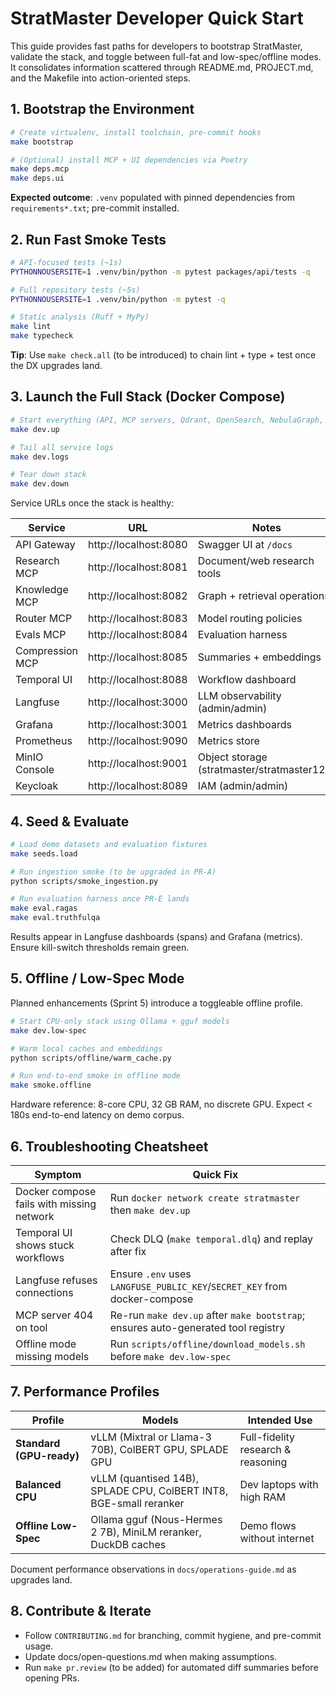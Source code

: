 # StratMaster Developer Quick Start

This guide provides fast paths for developers to bootstrap StratMaster, validate the stack, and toggle between full-fat and low-spec/offline modes. It consolidates information scattered through README.md, PROJECT.md, and the Makefile into action-oriented steps.

## 1. Bootstrap the Environment

```bash
# Create virtualenv, install toolchain, pre-commit hooks
make bootstrap

# (Optional) install MCP + UI dependencies via Poetry
make deps.mcp
make deps.ui
```

**Expected outcome**: `.venv` populated with pinned dependencies from `requirements*.txt`; pre-commit installed.

## 2. Run Fast Smoke Tests

```bash
# API-focused tests (~1s)
PYTHONNOUSERSITE=1 .venv/bin/python -m pytest packages/api/tests -q

# Full repository tests (~5s)
PYTHONNOUSERSITE=1 .venv/bin/python -m pytest -q

# Static analysis (Ruff + MyPy)
make lint
make typecheck
```

**Tip**: Use `make check.all` (to be introduced) to chain lint + type + test once the DX upgrades land.

## 3. Launch the Full Stack (Docker Compose)

```bash
# Start everything (API, MCP servers, Qdrant, OpenSearch, NebulaGraph, MinIO, Temporal, Langfuse, SearxNG, vLLM, OTEL, etc.)
make dev.up

# Tail all service logs
make dev.logs

# Tear down stack
make dev.down
```

Service URLs once the stack is healthy:

| Service | URL | Notes |
|---------|-----|-------|
| API Gateway | http://localhost:8080 | Swagger UI at `/docs` |
| Research MCP | http://localhost:8081 | Document/web research tools |
| Knowledge MCP | http://localhost:8082 | Graph + retrieval operations |
| Router MCP | http://localhost:8083 | Model routing policies |
| Evals MCP | http://localhost:8084 | Evaluation harness |
| Compression MCP | http://localhost:8085 | Summaries + embeddings |
| Temporal UI | http://localhost:8088 | Workflow dashboard |
| Langfuse | http://localhost:3000 | LLM observability (admin/admin) |
| Grafana | http://localhost:3001 | Metrics dashboards |
| Prometheus | http://localhost:9090 | Metrics store |
| MinIO Console | http://localhost:9001 | Object storage (stratmaster/stratmaster123) |
| Keycloak | http://localhost:8089 | IAM (admin/admin) |

## 4. Seed & Evaluate

```bash
# Load demo datasets and evaluation fixtures
make seeds.load

# Run ingestion smoke (to be upgraded in PR-A)
python scripts/smoke_ingestion.py

# Run evaluation harness once PR-E lands
make eval.ragas
make eval.truthfulqa
```

Results appear in Langfuse dashboards (spans) and Grafana (metrics). Ensure kill-switch thresholds remain green.

## 5. Offline / Low-Spec Mode

Planned enhancements (Sprint 5) introduce a toggleable offline profile.

```bash
# Start CPU-only stack using Ollama + gguf models
make dev.low-spec

# Warm local caches and embeddings
python scripts/offline/warm_cache.py

# Run end-to-end smoke in offline mode
make smoke.offline
```

Hardware reference: 8-core CPU, 32 GB RAM, no discrete GPU. Expect < 180s end-to-end latency on demo corpus.

## 6. Troubleshooting Cheatsheet

| Symptom | Quick Fix |
|---------|-----------|
| Docker compose fails with missing network | Run `docker network create stratmaster` then `make dev.up` |
| Temporal UI shows stuck workflows | Check DLQ (`make temporal.dlq`) and replay after fix |
| Langfuse refuses connections | Ensure `.env` uses `LANGFUSE_PUBLIC_KEY`/`SECRET_KEY` from docker-compose |
| MCP server 404 on tool | Re-run `make dev.up` after `make bootstrap`; ensures auto-generated tool registry |
| Offline mode missing models | Run `scripts/offline/download_models.sh` before `make dev.low-spec` |

## 7. Performance Profiles

| Profile | Models | Intended Use |
|---------|--------|--------------|
| **Standard (GPU-ready)** | vLLM (Mixtral or Llama-3 70B), ColBERT GPU, SPLADE GPU | Full-fidelity research & reasoning |
| **Balanced CPU** | vLLM (quantised 14B), SPLADE CPU, ColBERT INT8, BGE-small reranker | Dev laptops with high RAM |
| **Offline Low-Spec** | Ollama gguf (Nous-Hermes 2 7B), MiniLM reranker, DuckDB caches | Demo flows without internet |

Document performance observations in `docs/operations-guide.md` as upgrades land.

## 8. Contribute & Iterate

- Follow `CONTRIBUTING.md` for branching, commit hygiene, and pre-commit usage.
- Update docs/open-questions.md when making assumptions.
- Run `make pr.review` (to be added) for automated diff summaries before opening PRs.
